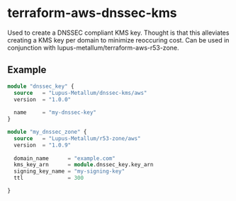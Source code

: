 # terraform-aws-dnssec-kms

Used to create a DNSSEC compliant KMS key. Thought is that this alleviates creating a KMS key per domain to minimize reoccuring cost. Can be used in conjunction with lupus-metallum/terraform-aws-r53-zone.

## Example

``` Terraform
module "dnssec_key" {
  source   = "Lupus-Metallum/dnssec-kms/aws"
  version  = "1.0.0"
  
  name     = "my-dnssec-key"
}

module "my_dnssec_zone" {
  source   = "Lupus-Metallum/r53-zone/aws"
  version  = "1.0.9"
  
  domain_name      = "example.com"
  kms_key_arn      = module.dnssec_key.key_arn
  signing_key_name = "my-signing-key"
  ttl              = 300

}
```